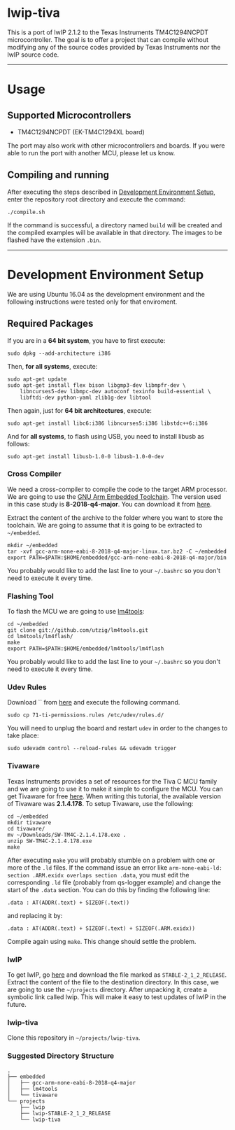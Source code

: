# lwip-tiva

This is a port of lwIP 2.1.2 to the Texas Instruments TM4C1294NCPDT microcontroller. The goal is to offer a project that can compile without modifying any of the source codes provided by Texas Instruments nor the lwIP source code.

----

# Usage

## Supported Microcontrollers

* TM4C1294NCPDT (EK-TM4C1294XL board)

The port may also work with other microcontrollers and boards. If you were able to run the port with another MCU, please let us know.

## Compiling and running

After executing the steps described in [Development Environment Setup](development-environment-setup), enter the repository root directory and execute the command:

```
./compile.sh
```

If the command is successful, a directory named `build` will be created and the compiled examples will be available in that directory. The images to be flashed have the extension `.bin`.

----

# Development Environment Setup

We are using Ubuntu 16.04 as the development environment and the following instructions were tested only for that enviroment.


## Required Packages


If you are in a **64 bit system**, you have to first execute:

```
sudo dpkg --add-architecture i386
```

Then, **for all systems**, execute:

```
sudo apt-get update
sudo apt-get install flex bison libgmp3-dev libmpfr-dev \
    libncurses5-dev libmpc-dev autoconf texinfo build-essential \
    libftdi-dev python-yaml zlib1g-dev libtool
```

Then again, just for **64 bit architectures**, execute:

```
sudo apt-get install libc6:i386 libncurses5:i386 libstdc++6:i386
```

And for **all systems**, to flash using USB, you need to install libusb as follows:

```
sudo apt-get install libusb-1.0-0 libusb-1.0-0-dev
```

### Cross Compiler

We need a cross-compiler to compile the code to the target ARM processor. We are
going to use the [GNU Arm Embedded Toolchain](https://developer.arm.com/tools-and-software/open-source-software/developer-tools/gnu-toolchain/gnu-rm).
The version used in this case study is **8-2018-q4-major**. You can download it from
[here](https://developer.arm.com/tools-and-software/open-source-software/developer-tools/gnu-toolchain/gnu-rm/downloads).

Extract the content of the archive to the folder where you want to store
the toolchain. We are going to assume that it is going to be extracted
to `~/embedded`.

```
mkdir ~/embedded
tar -xvf gcc-arm-none-eabi-8-2018-q4-major-linux.tar.bz2 -C ~/embedded
export PATH=$PATH:$HOME/embedded/gcc-arm-none-eabi-8-2018-q4-major/bin
```

You probably would like to add the last line to your `~/.bashrc` so you don't
need to execute it every time.

### Flashing Tool

To flash the MCU we are going to use [lm4tools](https://github.com/utzig/lm4tools):

```
cd ~/embedded
git clone git://github.com/utzig/lm4tools.git
cd lm4tools/lm4flash/
make
export PATH=$PATH:$HOME/embedded/lm4tools/lm4flash
```

You probably would like to add the last line to your `~/.bashrc` so you don't
need to execute it every time.

### Udev Rules

Download `` from [here](https://gist.github.com/alairjunior/a172fc07e102cb84976e3587108e1fd1)
and execute the following command.

```
sudo cp 71-ti-permissions.rules /etc/udev/rules.d/
```

You will need to unplug the board and restart `udev` in order to the changes to take place:

```
sudo udevadm control --reload-rules && udevadm trigger
```

### Tivaware

Texas Instruments provides a set of resources for the Tiva C MCU family and we are
going to use it to make it simple to configure the MCU. You can get Tivaware
for free [here](http://www.ti.com/tool/sw-tm4c). When writing this tutorial, the
available version of Tivaware was **2.1.4.178**. To setup Tivaware, use the following:

```
cd ~/embedded
mkdir tivaware
cd tivaware/
mv ~/Downloads/SW-TM4C-2.1.4.178.exe . 
unzip SW-TM4C-2.1.4.178.exe
make
```

After executing `make` you will probably stumble on a problem with one or more of the `.ld`
files. If the command issue an error like `arm-none-eabi-ld: section .ARM.exidx overlaps section .data`, you must edit the corresponding `.ld` file (probably from qs-logger example) and change the start of the `.data` section. You can do this by finding the following line:

```
.data : AT(ADDR(.text) + SIZEOF(.text))
```

and replacing it by:

```
.data : AT(ADDR(.text) + SIZEOF(.text) + SIZEOF(.ARM.exidx))
```

Compile again using `make`. This change should settle the problem. 

### lwIP

To get lwIP, go [here](http://git.savannah.nongnu.org/cgit/lwip.git) and download the file marked as `STABLE-2_1_2_RELEASE`. Extract the content of the file to the destination directory. In this case, we are going to use the `~/projects` directory. After unpacking it, create a symbolic link called lwip. This will make it easy to test updates of lwIP in the future.

### lwip-tiva

Clone this repository in `~/projects/lwip-tiva`. 


### Suggested Directory Structure

```
.
├── embedded
│   ├── gcc-arm-none-eabi-8-2018-q4-major
│   ├── lm4tools
│   └── tivaware
└── projects
    ├── lwip
    ├── lwip-STABLE-2_1_2_RELEASE
    └── lwip-tiva
```